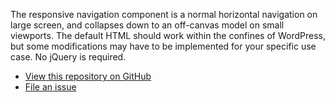 The responsive navigation component is a normal horizontal navigation on large screen, and collapses down to an off-canvas model on small viewports. The default HTML should work within the confines of WordPress, but some modifications may have to be implemented for your specific use case. No jQuery is required.

<ul class="button-group button-group--flush">
	<li><a href="https://github.com/10up/component-navigation">View this repository on GitHub</a></li>
	<li><a href="https://github.com/10up/component-navigation/issues/new/choose">File an issue</a></li>
</ul>
